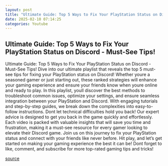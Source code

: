 ```yaml
---
layout: post
title: "Ultimate Guide: Top 5 Ways to Fix Your PlayStation Status on Discord - Must-See Tips!"
date: 2025-02-10 07:14:25
categories: Youtube
---
```


## Ultimate Guide: Top 5 Ways to Fix Your PlayStation Status on Discord - Must-See Tips!

Ultimate Guide: Top 5 Ways to Fix Your PlayStation Status on Discord - Must-See Tips!
Dive into our ultimate playlist that reveals the top 5 must-see tips for fixing your PlayStation status on Discord! Whether youre a seasoned gamer or just starting out, these ranked strategies will enhance your gaming experience and ensure your friends know when youre online and ready to play. 
In this playlist, youll discover the best methods to troubleshoot common issues, optimize your settings, and ensure seamless integration between your PlayStation and Discord. With engaging tutorials and step-by-step guides, we break down the complexities into easy-to-follow instructions. 
Dont let technical difficulties hold you back! Our expert advice is designed to get you back in the game quickly and effortlessly. Each video is packed with valuable insights that will save you time and frustration, making it a must-see resource for every gamer looking to elevate their Discord game.
Join us on this journey to fix your PlayStation status and connect with your friends like never before. Hit play, and let’s get started on making your gaming experience the best it can be! Dont forget to like, comment, and subscribe for more top-rated gaming tips and tricks!

[source](https://www.youtube.com/playlist?list=PLPLm7JtBkXtxN90IdyvPEX0EDh5Bcs6df)